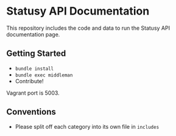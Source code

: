 # Statusy API Documentation

This repository includes the code and data to run the Statusy API documentation page.

## Getting Started

* `bundle install`
* `bundle exec middleman`
* Contribute! 

Vagrant port is 5003.

## Conventions

* Please split off each category into its own file in `includes`

